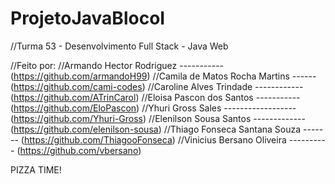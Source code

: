 # ProjetoJavaBlocoI

//Turma 53 - Desenvolvimento Full Stack - Java Web

//Feito por:
//Armando Hector Rodriguez ----------- (https://github.com/armandoH99)
//Camila de Matos Rocha Martins ------ (https://github.com/cami-codes)
//Caroline Alves Trindade ------------ (https://github.com/ATrinCarol)
//Eloisa Pascon dos Santos ----------- (https://github.com/EloPascon)
//Yhuri Gross Sales ------------------ (https://github.com/Yhuri-Gross)
//Elenilson Sousa Santos ------------- (https://github.com/elenilson-sousa)
//Thiago Fonseca Santana Souza ------- (https://github.com/ThiagooFonseca)
//Vinicius Bersano Oliveira ---------- (https://github.com/vbersano)

PIZZA TIME!
